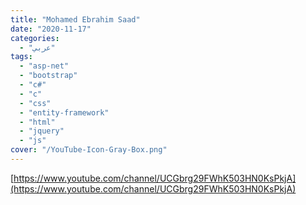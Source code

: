 ```yaml
---
title: "Mohamed Ebrahim Saad"
date: "2020-11-17"
categories:
  - "عربي"
tags:
  - "asp-net"
  - "bootstrap"
  - "c#"
  - "c"
  - "css"
  - "entity-framework"
  - "html"
  - "jquery"
  - "js"
cover: "/YouTube-Icon-Gray-Box.png"
---
```


[https://www.youtube.com/channel/UCGbrg29FWhK503HN0KsPkjA](https://www.youtube.com/channel/UCGbrg29FWhK503HN0KsPkjA)
